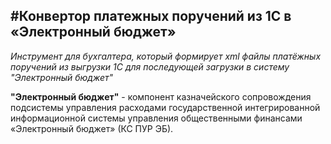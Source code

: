 #Конвертор платежных поручений из 1С в «Электронный бюджет»
----
*Инструмент для бухгалтера, который формирует xml файлы платёжных поручений из выгрузки 1С для последующей загрузки в систему "Электронный бюджет"*

**"Электронный бюджет"** - компонент казначейского сопровождения подсистемы управления расходами государственной интегрированной информационной системы управления общественными финансами «Электронный бюджет» (КС ПУР ЭБ).